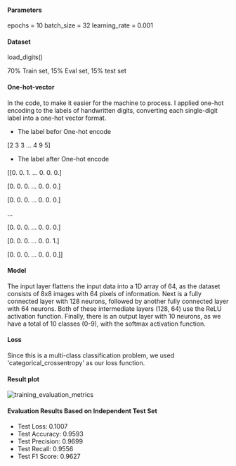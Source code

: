 #### Parameters
epochs = 10
batch_size = 32
learning_rate = 0.001

#### Dataset
load_digits()

70% Train set, 15% Eval set, 15% test set

#### One-hot-vector

In the code, to make it easier for the machine to process. I applied one-hot encoding to the labels of handwritten digits, converting each single-digit label into a one-hot vector format.

- The label befor One-hot encode
  
 [2 3 3 ... 4 9 5]
- The label after One-hot encode
  
 [[0. 0. 1. ... 0. 0. 0.]
 
 [0. 0. 0. ... 0. 0. 0.]
 
 [0. 0. 0. ... 0. 0. 0.]
 
 ...
 
 [0. 0. 0. ... 0. 0. 0.]
 
 [0. 0. 0. ... 0. 0. 1.]
 
 [0. 0. 0. ... 0. 0. 0.]]

#### Model

The input layer flattens the input data into a 1D array of 64, as the dataset consists of 8x8 images with 64 pixels of information. Next is a fully connected layer with 128 neurons, followed by another fully connected layer with 64 neurons. Both of these intermediate layers (128, 64) use the ReLU activation function. Finally, there is an output layer with 10 neurons, as we have a total of 10 classes (0-9), with the softmax activation function.

#### Loss

Since this is a multi-class classification problem, we used 'categorical_crossentropy' as our loss function.

#### Result plot
![training_evaluation_metrics](https://github.com/user-attachments/assets/fb2bea6e-4487-4284-8cdd-71fc868177ce)


#### Evaluation Results Based on Independent Test Set
- Test Loss: 0.1007
- Test Accuracy: 0.9593
- Test Precision: 0.9699
- Test Recall: 0.9556
- Test F1 Score: 0.9627
